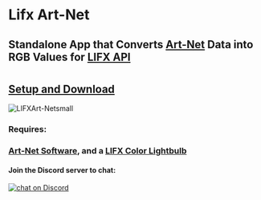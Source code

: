 # Lifx Art-Net
## Standalone App that Converts [Art-Net](https://art-net.org.uk/) Data into RGB Values for [LIFX API](https://api.developer.lifx.com/)
#
## [Setup and Download](https://github.com/jshea2/NodeLifxArt-Net/releases)
![LIFXArt-Netsmall](https://user-images.githubusercontent.com/70780576/106349690-d42f3200-6284-11eb-9c76-34aa2b7feee9.png)


### Requires:

### [Art-Net Software](https://dmxking.com/control-software), and a [LIFX Color Lightbulb](https://www.lifx.com/collections/lamps-and-pendants/products/lifx-color-a19)

#### Join the Discord server to chat: 

<a href="https://discord.gg/FJ79AKPgSk">
        <img src="https://img.shields.io/discord/308323056592486420?logo=discord"
            alt="chat on Discord"></a>
